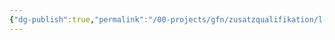 ```yaml
---
{"dg-publish":true,"permalink":"/00-projects/gfn/zusatzqualifikation/l-fzq15a-python-entry-level-zertifizierung/","tags":["code/python"],"updated":"2025-01-20T15:58:14.362+01:00"}
---
```


